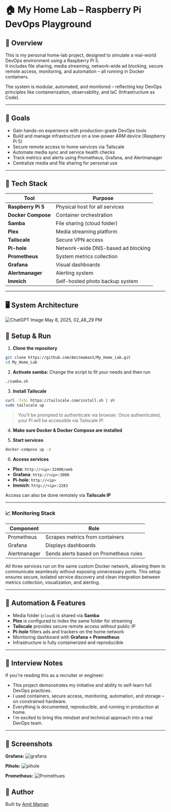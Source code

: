 # 🏠 My Home Lab – Raspberry Pi DevOps Playground

## 🧠 Overview
This is my personal home-lab project, designed to simulate a real-world DevOps environment using a Raspberry Pi 5.  
It includes file sharing, media streaming, network-wide ad blocking, secure remote access, monitoring, and automation – all running in Docker containers.

The system is modular, automated, and monitored – reflecting key DevOps principles like containerization, observability, and IaC (Infrastructure as Code).

---

## 🎯 Goals
- Gain hands-on experience with production-grade DevOps tools
- Build and manage infrastructure on a low-power ARM device (Raspberry Pi 5)
- Secure remote access to home services via Tailscale
- Automate media sync and service health checks
- Track metrics and alerts using Prometheus, Grafana, and Alertmanager
- Centralize media and file sharing for personal use

---

## 🧰 Tech Stack

| Tool           | Purpose                               |
|----------------|----------------------------------------|
| **Raspberry Pi 5** | Physical host for all services     |
| **Docker Compose** | Container orchestration           |
| **Samba**       | File sharing (cloud folder)           |
| **Plex**        | Media streaming platform              |
| **Tailscale**   | Secure VPN access                     |
| **Pi-hole**     | Network-wide DNS-based ad blocking    |
| **Prometheus**  | System metrics collection             |
| **Grafana**     | Visual dashboards                     |
| **Alertmanager**| Alerting system                       |
| **Immich**      | Self-hosted photo backup system       |


---


## 🖥️ System Architecture


![ChatGPT Image May 8, 2025, 02_48_29 PM](https://github.com/user-attachments/assets/0cf8f002-b5f2-4fd9-9536-ff7d410623c0)



## 🚀 Setup & Run

1. **Clone the repository**
```bash
git clone https://github.com/Amitmaman1/My_Home_Lab.git
cd My_Home_Lab
```
2. **Activate samba:**
Change the script to fit your needs and then run
```bash
./samba.sh
```
3. **Install Tailscale**
```bash
curl -fsSL https://tailscale.com/install.sh | sh
sudo tailscale up
```
> You'll be prompted to authenticate via browser. Once authenticated, your Pi will be accessible via Tailscale IP.

4. **Make sure Docker & Docker Compose are installed**

5. **Start services**
```bash
docker-compose up -d
```

6. **Access services**
- **Plex**: `http://<ip>:32400/web`
- **Grafana**: `http://<ip>:3000`
- **Pi-hole**: `http://<ip>`
- **Immich**: `http://<ip>:2283`

Access can also be done remotely via **Tailscale IP**


---

### 📈 Monitoring Stack

| Component      | Role                                   |
|----------------|----------------------------------------|
| Prometheus     | Scrapes metrics from containers         |
| Grafana        | Displays dashboards                    |
| Alertmanager   | Sends alerts based on Prometheus rules |

All three services run on the same custom Docker network, allowing them to communicate seamlessly without exposing unnecessary ports. This setup ensures secure, isolated service discovery and clean integration between metrics collection, visualization, and alerting.


---

## 🧪 Automation & Features

- Media folder (`cloud`) is shared via **Samba**
- **Plex** is configured to index the same folder for streaming
- **Tailscale** provides secure remote access without public IP
- **Pi-hole** filters ads and trackers on the home network
- Monitoring dashboard with **Grafana + Prometheus**
- Infrastructure is fully containerized and reproducible


---

## 💬 Interview Notes

If you're reading this as a recruiter or engineer:

- This project demonstrates my initiative and ability to self-learn full DevOps practices.
- I used containers, secure access, monitoring, automation, and storage – on constrained hardware.
- Everything is documented, reproducible, and running in production at home.
- I'm excited to bring this mindset and technical approach into a real DevOps team.

---

## 📸 Screenshots 


**Grafana:**
![grafana](https://github.com/user-attachments/assets/2829a2e0-919b-4c0e-b800-7c19fe98163c)




**Pihole:**
![pihole](https://github.com/user-attachments/assets/0c74b0cb-4283-4f96-b32c-66717f811458)




**Prometheus:**
![Promethues](https://github.com/user-attachments/assets/4dd077cd-8222-4b91-ae82-744940a4f4eb)


## 🙌 Author

Built by [Amit Maman](https://github.com/Amitmaman1)

